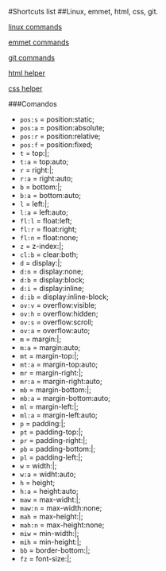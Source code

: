 #Shortcuts list
##Linux, emmet, html, css, git.

[linux commands](linux.md)  

[emmet commands](emmet.md)  

[git commands](git.md)  

[html helper](html.md)  

[css helper](css.md)  

###Comandos
- `pos:s` = position:static;
- `pos:a` = position:absolute;
- `pos:r` = position:relative;
- `pos:f` = position:fixed;
- `t` = top:|;
- `t:a` = top:auto;
- `r` = right:|;
- `r:a` = right:auto;
- `b` = bottom:|;
- `b:a` = bottom:auto;
- `l` = left:|;
- `l:a` = left:auto;
- `fl:l` = float:left;
- `fl:r` = float:right;
- `fl:n` = float:none;
- `z` = z-index:|;
- `cl:b` = clear:both;
- `d` = display:|;
- `d:n` = display:none;
- `d:b` = display:block;
- `d:i` = display:inline;
- `d:ib` = display:inline-block;
- `ov:v` = overflow:visible;
- `ov:h` = overflow:hidden;
- `ov:s` = overflow:scroll;
- `ov:a` = overflow:auto;
- `m` = margin:|;
- `m:a` = margin:auto;
- `mt` = margin-top:|;
- `mt:a` = margin-top:auto;
- `mr` = margin-right:|;
- `mr:a` = margin-right:auto;
- `mb` = margin-bottom:|;
- `mb:a` = margin-bottom:auto;
- `ml` = margin-left:|;
- `ml:a` = margin-left:auto;
- `p` = padding:|;
- `pt` = padding-top:|;
- `pr` = padding-right:|;
- `pb` = padding-bottom:|;
- `pl` = padding-left:|;
- `w` = width:|;
- `w:a` = widht:auto;
- `h` = height;
- `h:a` = height:auto;
- `maw` = max-widht:|;
- `maw:n` = max-width:none;
- `mah` = max-height:|;
- `mah:n` = max-height:none;
- `miw` = min-width:|;
- `mih` = min-height:|;
- `bb` = border-bottom:|;
- `fz` = font-size:|;

